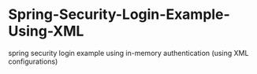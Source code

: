 # Spring-Security-Login-Example-Using-XML

spring security login example using in-memory authentication (using XML configurations)
